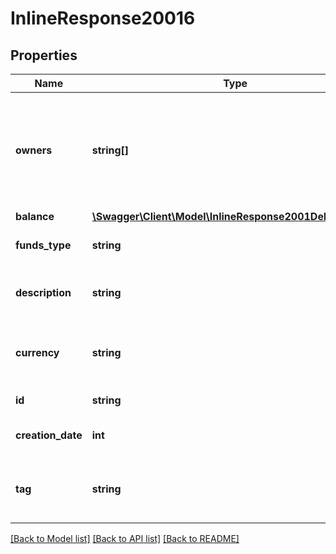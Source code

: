 # InlineResponse20016

## Properties
Name | Type | Description | Notes
------------ | ------------- | ------------- | -------------
**owners** | **string[]** | An array of userIDs of who own&#39;s the wallet. For now, you only can set up a unique owner | [optional] 
**balance** | [**\Swagger\Client\Model\InlineResponse2001DebitedFunds**](InlineResponse2001DebitedFunds.md) |  | [optional] 
**funds_type** | **string** | The type of funds in the wallet | [optional] 
**description** | **string** | A desciption of the wallet | [optional] 
**currency** | **string** | The currency - should be ISO_4217 format | [optional] 
**id** | **string** | The item&#39;s ID | [optional] 
**creation_date** | **int** | When the item was created | [optional] 
**tag** | **string** | Custom data that you can add to this item | [optional] 

[[Back to Model list]](../README.md#documentation-for-models) [[Back to API list]](../README.md#documentation-for-api-endpoints) [[Back to README]](../README.md)



